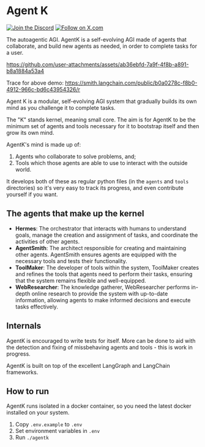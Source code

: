 # Agent K

[![Join the Discord](https://img.shields.io/badge/Discord-Join%20our%20server-5865F2?style=for-the-badge&logo=discord&logoColor=white)](https://discord.gg/WnvBB3Pz) [![Follow on X.com](https://img.shields.io/badge/X.com-Follow-1DA1F2?style=for-the-badge&logo=x&logoColor=white)](https://x.com/NicerInPerson)

The autoagentic AGI. AgentK is a self-evolving AGI made of agents that collaborate, and build new agents as needed, in order to complete tasks for a user.

https://github.com/user-attachments/assets/ab36ebfd-7a9f-4f8b-a891-b8a1884a53a4

Trace for above demo: https://smith.langchain.com/public/b0a0278c-f8b0-4912-966c-bd6c43954326/r

Agent K is a modular, self-evolving AGI system that gradually builds its own mind as you challenge it to complete tasks.

The "K" stands kernel, meaning small core. The aim is for AgentK to be the minimum set of agents and tools necessary for it to bootstrap itself and then grow its own mind.

AgentK's mind is made up of:

1. Agents who collaborate to solve problems, and;
2. Tools which those agents are able to use to interact with the outside world.

It develops both of these as regular python files (in the `agents` and `tools` directories) so it's very easy to track its progress, and even contribute yourself if you want.

## The agents that make up the kernel

- **Hermes**: The orchestrator that interacts with humans to understand goals, manage the creation and assignment of tasks, and coordinate the activities of other agents.
- **AgentSmith**: The architect responsible for creating and maintaining other agents. AgentSmith ensures agents are equipped with the necessary tools and tests their functionality.
- **ToolMaker**: The developer of tools within the system, ToolMaker creates and refines the tools that agents need to perform their tasks, ensuring that the system remains flexible and well-equipped.
- **WebResearcher**: The knowledge gatherer, WebResearcher performs in-depth online research to provide the system with up-to-date information, allowing agents to make informed decisions and execute tasks effectively.

## Internals

AgentK is encouraged to write tests for itself. More can be done to aid with the detection and fixing of missbehaving agents and tools - this is work in progress.

AgentK is built on top of the excellent LangGraph and LangChain frameworks.

## How to run

AgentK runs isolated in a docker container, so you need the latest docker installed on your system.

1. Copy `.env.example` to `.env`
2. Set environment variables in `.env`
3. Run `./agentk`
